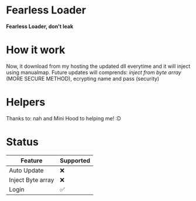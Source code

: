 # Fearless Loader
**Fearless Loader, don't leak**


# How it work
Now, it download from my hosting the updated dll everytime and  it will inject using manualmap.
Future updates will comprends: *inject from byte array* (MORE SECURE METHOD), ecrypting name and pass (security)

# Helpers
Thanks to: nah and Mini Hood to helping me! :D

# Status

| Feature | Supported          |
| ------- | ------------------ |
| Auto Update   | :x: |
| Inject Byte array  | :x:                |
| Login  | :white_check_mark:                |
